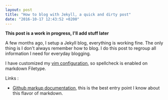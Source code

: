 ```yaml
---
layout: post
title: "How to blog with Jekyll, a quick and dirty post"
date: "2016-10-17 12:43:52 +0200"
---
```


__This post is a work in progress, I'll add stuff later__

A few months ago, I setup a Jekyll blog, everything is working fine. The only thing is I don't always remember how to blog. I do this post to regroup all information I need for everyday blogging. 

I have customized my [vim configuration](https://github.com/sinarf/dotvim), so spellcheck is enabled on markdown Filetype.  

Links : 

* [Github markup documentation](https://guides.github.com/features/mastering-markdown/), this is the best entry point I know about this flavor of markdown. 

